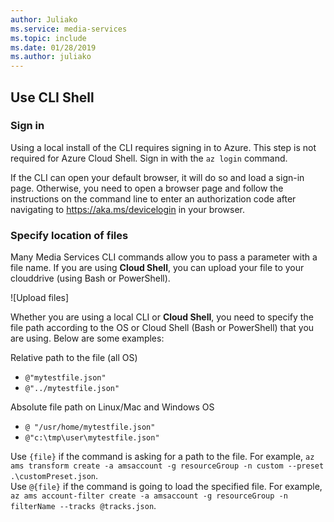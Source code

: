 ```yaml
---
author: Juliako
ms.service: media-services
ms.topic: include
ms.date: 01/28/2019
ms.author: juliako
---
```


## Use CLI Shell

### Sign in

Using a local install of the CLI requires signing in to Azure. This step is not required for Azure Cloud Shell. Sign in with the `az login` command.

If the CLI can open your default browser, it will do so and load a sign-in page. Otherwise, you need to open a browser page and follow the instructions on the command line to enter an authorization code after navigating to https://aka.ms/devicelogin in your browser.

### Specify location of files

Many Media Services CLI commands allow you to pass a parameter with a file name. If you are using **Cloud Shell**, you can upload your file to your clouddrive (using Bash or PowerShell). 

![Upload files]

Whether you are using a local CLI or **Cloud Shell**, you need to specify the file path according to the OS or Cloud Shell (Bash or PowerShell) that you are using. Below are some examples:

Relative path to the file (all OS)

* `@"mytestfile.json"`
* `@"../mytestfile.json"`

Absolute file path on Linux/Mac and Windows OS

* `@ "/usr/home/mytestfile.json"`
*    `@"c:\tmp\user\mytestfile.json"`

Use `{file}` if the command is asking for a path to the file. For example, `az ams transform create -a amsaccount -g resourceGroup -n custom --preset .\customPreset.json`. <br/> 
Use `@{file}` if the command is going to load the specified file. For example, `az ams account-filter create -a amsaccount -g resourceGroup -n filterName --tracks @tracks.json`.
